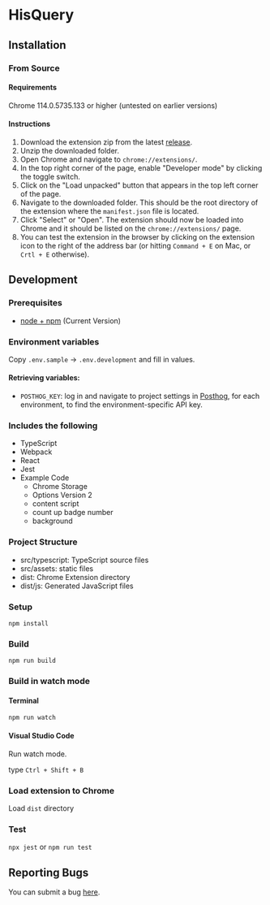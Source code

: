 # HisQuery

## Installation

### From Source

#### Requirements

Chrome 114.0.5735.133 or higher (untested on earlier versions)

#### Instructions

1. Download the extension zip from the latest [release](https://github.com/hardik-vala/HisQuery/releases).
2. Unzip the downloaded folder.
3. Open Chrome and navigate to `chrome://extensions/`.
4. In the top right corner of the page, enable "Developer mode" by clicking the toggle switch.
5. Click on the "Load unpacked" button that appears in the top left corner of the page.
6. Navigate to the downloaded folder. This should be the root directory of the extension where the `manifest.json` file is located.
7. Click "Select" or "Open". The extension should now be loaded into Chrome and it should be listed on the `chrome://extensions/` page.
8. You can test the extension in the browser by clicking on the extension icon to the right of the address bar (or hitting `Command + E` on Mac, or `Crtl + E` otherwise).

## Development

### Prerequisites

- [node + npm](https://nodejs.org/) (Current Version)

### Environment variables

Copy `.env.sample` -> `.env.development` and fill in values.

#### Retrieving variables:

- `POSTHOG_KEY`: log in and navigate to project settings in
  [Posthog](https://app.posthog.com/project/settings), for each environment, to
  find the environment-specific API key.

### Includes the following

- TypeScript
- Webpack
- React
- Jest
- Example Code
  - Chrome Storage
  - Options Version 2
  - content script
  - count up badge number
  - background

### Project Structure

- src/typescript: TypeScript source files
- src/assets: static files
- dist: Chrome Extension directory
- dist/js: Generated JavaScript files

### Setup

```
npm install
```

### Build

```
npm run build
```

### Build in watch mode

#### Terminal

```
npm run watch
```

#### Visual Studio Code

Run watch mode.

type `Ctrl + Shift + B`

### Load extension to Chrome

Load `dist` directory

### Test

`npx jest` or `npm run test`

## Reporting Bugs

You can submit a bug [here](https://github.com/hardik-vala/HisQuery/issues).
